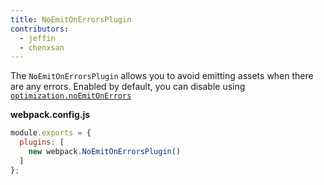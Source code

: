 ```yaml
---
title: NoEmitOnErrorsPlugin
contributors:
  - jeffin
  - chenxsan
---
```


The `NoEmitOnErrorsPlugin` allows you to avoid emitting assets when there are any errors. Enabled by default, you can disable using [`optimization.noEmitOnErrors`](/configuration/optimization/#optimizationnoemitonerrors)

__webpack.config.js__

``` javascript
module.exports = {
  plugins: [
    new webpack.NoEmitOnErrorsPlugin()
  ]
};

```

